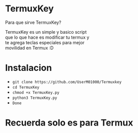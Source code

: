 # TermuxKey
Para que sirve TermuxKey?

TermuxKey es un simple y basico script </br>
que lo que hace es modificar tu termux y </br>
te agrega teclas especiales para mejor </br>
movilidad en Termux :D

# Instalacion 

* `git clone https://github.com/UserM01000/Termuxkey`
* `cd TermuxKey`
* `chmod +x TermuxKey.py`
* `python3 TermuxKey.py`
* `Done`

# Recuerda solo es para Termux 
